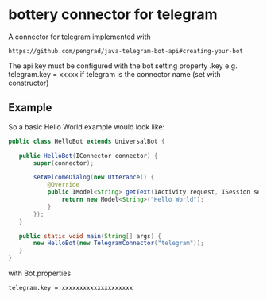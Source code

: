 # bottery connector for telegram

A connector for telegram implemented with 
 
    https://github.com/pengrad/java-telegram-bot-api#creating-your-bot
          
The api key must be configured with the bot setting property <connector-name>.key
 e.g.
 telegram.key = xxxxx if telegram is the connector name (set with constructor)          

## Example

 So a basic Hello World example would look like:
 ```java
 public class HelloBot extends UniversalBot {

    public HelloBot(IConnector connector) {
        super(connector);

        setWelcomeDialog(new Utterance() {
            @Override
            public IModel<String> getText(IActivity request, ISession session) {
                return new Model<String>("Hello World");
            }
        });
    }

    public static void main(String[] args) {
        new HelloBot(new TelegramConnector("telegram"));
    }
}
```
with Bot.properties

```
telegram.key = xxxxxxxxxxxxxxxxxxxx
```